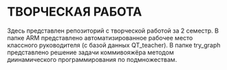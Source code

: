 # ТВОРЧЕСКАЯ РАБОТА
Здесь представлен репозиторий с творческой работой за 2 семестр.
В папке ARM представлено автоматизированное рабочее место классного руководителя (с базой данных QT_teacher).
В папке try_graph представлено решение задачи коммивояжёра методом диинамического программирования по подмножествам.

